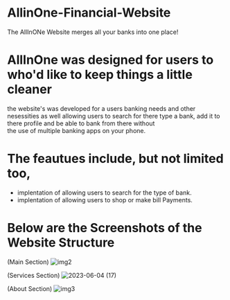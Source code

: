 # AllinOne-Financial-Website
The AllInONe Website merges all your banks into one place!  

# AllInOne was designed for users to who'd like to keep things a little cleaner
the website's was developed for a users banking needs and other nesessities as well allowing users
to search for there type a bank, add it to there profile and be able to bank from there without  
the use of multiple banking apps on your phone. 

# The feautues include, but not limited too,

- implentation of allowing users to search for the type of bank.
- implentation of allowing users to shop or make bill Payments. 

# Below are the Screenshots of the Website Structure
(Main Section)
![img2](https://github.com/DanielsWebDevelopment/AllinOne-Financial-Website/assets/129445203/5fc38b29-4955-4140-9669-a09b964521b1)

(Services Section)
![2023-06-04 (17)](https://github.com/DanielsWebDevelopment/AllinOne-Financial-Website/assets/129445203/7b03b56c-9d1c-4485-ba22-2ba195200ed6)

(About Section)
![img3](https://github.com/DanielsWebDevelopment/AllinOne-Financial-Website/assets/129445203/7656b7e7-5c01-4b87-8b93-859c9997c213)
